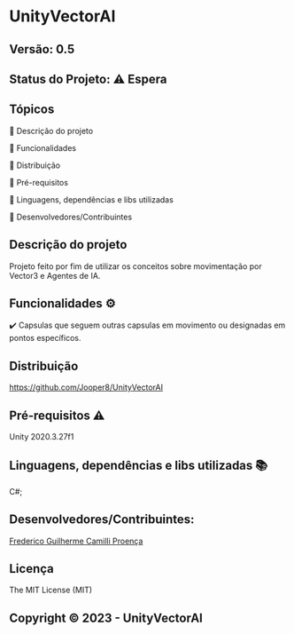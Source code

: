 # UnityVectorAI
## Versão: 0.5
## Status do Projeto: ⚠️ Espera

## Tópicos
🔹 Descrição do projeto 

🔹 Funcionalidades

🔹 Distribuição

🔹 Pré-requisitos

🔹 Linguagens, dependências e libs utilizadas

🔹 Desenvolvedores/Contribuintes

## Descrição do projeto
Projeto feito por fim de utilizar os conceitos sobre movimentação por Vector3 e Agentes de IA.

## Funcionalidades ⚙️
✔️ Capsulas que seguem outras capsulas em movimento ou designadas em pontos específicos.

## Distribuição
https://github.com/Jooper8/UnityVectorAI

## Pré-requisitos ⚠️
Unity 2020.3.27f1

## Linguagens, dependências e libs utilizadas 📚
C#;

## Desenvolvedores/Contribuintes:
[Frederico Guilherme Camilli Proença](https://github.com/Jooper8/)

## Licença
The MIT License (MIT)

## Copyright ©️ 2023 - UnityVectorAI
